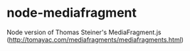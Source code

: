 node-mediafragment
==================

Node version of Thomas Steiner's MediaFragment.js (http://tomayac.com/mediafragments/mediafragments.html)
